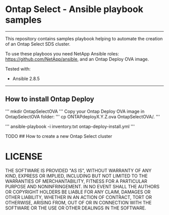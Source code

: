 # Ontap Select - Ansible playbook samples
----
This repository contains samples playbook helping to automate the creation of an Ontap Select SDS cluster.

To use these playboos you need NetApp Ansible roles: <link>https://github.com/NetApp/ansible</link>, and an Ontap Deploy OVA image.

Tested with:
 - Ansible 2.8.5
----
## How to install Ontap Deploy

''' mkdir OntapSelectOVA '''
Copy your Ontap Deploy OVA image in OntapSelectOVA folder:
''' cp ONTAPdeployX.Y.Z.ova OntapSelectOVA/. '''

''' ansible-playbook -i inventory.txt ontap-deploy-install.yml '''

TODO ## How to create a new Ontap Select cluster

# LICENSE
THE SOFTWARE IS PROVIDED "AS IS", WITHOUT WARRANTY OF ANY KIND, EXPRESS OR IMPLIED, INCLUDING BUT NOT LIMITED TO THE WARRANTIES OF MERCHANTABILITY, FITNESS FOR A PARTICULAR PURPOSE AND NONINFRINGEMENT. IN NO EVENT SHALL THE AUTHORS OR COPYRIGHT HOLDERS BE LIABLE FOR ANY CLAIM, DAMAGES OR OTHER LIABILITY, WHETHER IN AN ACTION OF CONTRACT, TORT OR OTHERWISE, ARISING FROM, OUT OF OR IN CONNECTION WITH THE SOFTWARE OR THE USE OR OTHER DEALINGS IN THE SOFTWARE.

